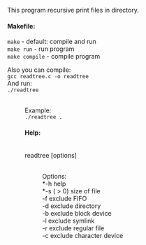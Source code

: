 <p>This program recursive print files in directory.

<h4>Makefile:</h4>
<code>make</code> - default: compile and run<br>
<code>make run</code> - run program<br>
<code>make compile</code> - compile program<br>

Also you can compile:<br>
<code>gcc readtree.c -o readtree</code><br>
And run:<br>
<code>./readtree <dir></code><br>
Example:<br>
<code>./readtree .</code>
<h4>Help:</h4><br>
readtree [options] <dir><br>
       Options:<br>
           *-h help<br>
           *-s <size> ( > 0) size of file<br>
           -f exclude FIFO<br>
           -d exclude directory<br>
           -b exclude block device<br>
           -l exclude symlink<br>
           -r exclude regular file<br>
           -c exclude character device<br>
</p>
